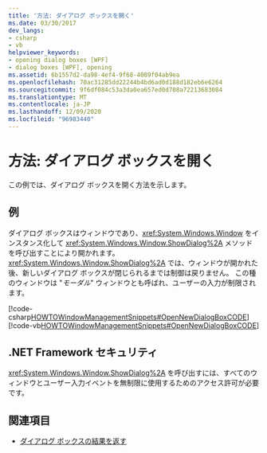 ```yaml
---
title: '方法: ダイアログ ボックスを開く'
ms.date: 03/30/2017
dev_langs:
- csharp
- vb
helpviewer_keywords:
- opening dialog boxes [WPF]
- dialog boxes [WPF], opening
ms.assetid: 6b1557d2-da98-4ef4-9f68-4089f04ab9ea
ms.openlocfilehash: 70ac31285dd22244b4bd6ad0d188d182eb6e6264
ms.sourcegitcommit: 9f6df084c53a3da0ea657ed0d708a72213683084
ms.translationtype: MT
ms.contentlocale: ja-JP
ms.lasthandoff: 12/09/2020
ms.locfileid: "96983440"
---
```

# <a name="how-to-open-a-dialog-box"></a>方法: ダイアログ ボックスを開く
この例では、ダイアログ ボックスを開く方法を示します。  
  
## <a name="example"></a>例  
 ダイアログ ボックスはウィンドウであり、<xref:System.Windows.Window> をインスタンス化して <xref:System.Windows.Window.ShowDialog%2A> メソッドを呼び出すことにより開かれます。 <xref:System.Windows.Window.ShowDialog%2A> では、ウィンドウが開かれた後、新しいダイアログ ボックスが閉じられるまでは制御は戻りません。 この種のウィンドウは "*モーダル*" ウィンドウとも呼ばれ、ユーザーの入力が制限されます。  
  
 [!code-csharp[HOWTOWindowManagementSnippets#OpenNewDialogBoxCODE](~/samples/snippets/csharp/VS_Snippets_Wpf/HOWTOWindowManagementSnippets/CSharp/MainWindow.xaml.cs#opennewdialogboxcode)]
 [!code-vb[HOWTOWindowManagementSnippets#OpenNewDialogBoxCODE](~/samples/snippets/visualbasic/VS_Snippets_Wpf/HOWTOWindowManagementSnippets/visualbasic/mainwindow.xaml.vb#opennewdialogboxcode)]  
  
## <a name="net-framework-security"></a>.NET Framework セキュリティ  
 <xref:System.Windows.Window.ShowDialog%2A> を呼び出すには、すべてのウィンドウとユーザー入力イベントを無制限に使用するためのアクセス許可が必要です。  
  
## <a name="see-also"></a>関連項目

- [ダイアログ ボックスの結果を返す](how-to-return-a-dialog-box-result.md)
